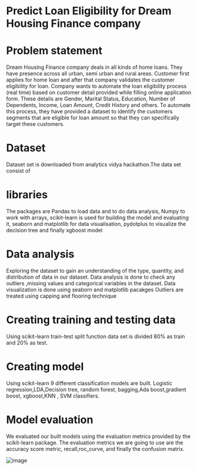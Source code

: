 # Predict Loan Eligibility for Dream Housing Finance company

# Problem statement
Dream Housing Finance company deals in all kinds of home loans. 
They have presence across all urban, semi urban and rural areas. Customer first applies for home loan and after that company validates the customer eligibility for loan.
Company wants to automate the loan eligibility process (real time) based on customer detail provided while filling online application form. 
These details are Gender, Marital Status, Education, Number of Dependents, Income, Loan Amount, Credit History and others. 
To automate this process, they have provided a dataset to identify the customers segments that are eligible for loan amount so that they can specifically target these customers. 



# Dataset
Dataset set is downloaded from analytics vidya hackathon.The data set consist of 

# libraries
The packages are Pandas to load data and to do data analysis, Numpy to work with arrays, scikit-learn is used for building the model and evaluating it,
seaborn and matplotlib for data visualisation, pydotplus to visualize the decision tree and finally xgboost model

# Data analysis
Exploring the dataset to gain an understanding of the type, quantity, and distribution of data in our dataset. 
Data analysis is done to check any outliers ,missing values and categorical variables in the dataset. Data visualization is done using seaborn and matplotlib pacakges
Outliers are treated using capping and flooring technique

# Creating training and testing data 
Using scikit-learn train-test split function data set is divided 80% as train and 20% as test.

# Creating model 
Using scikit-learn 9 different classification models are built.
Logistic regression,LDA,Decision tree, random forest, bagging,Ada boost,gradient boost, xgboost,KNN , SVM classifiers.

# Model evaluation
We evaluated our built models using the evaluation metrics provided by the scikit-learn package. 
The evaluation metrics we are going to use are the accuracy score metric, recall,roc_curve, and finally the confusion matrix.



![image](https://user-images.githubusercontent.com/69953585/110892354-ea1b2280-8319-11eb-883f-0a084af117de.png)


